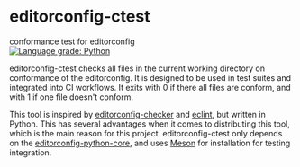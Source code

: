 # editorconfig-ctest
conformance test for editorconfig<br />
[![Language grade: Python](https://img.shields.io/lgtm/grade/python/g/stephanlachnit/editorconfig-ctest.svg?logo=lgtm&logoWidth=18)](https://lgtm.com/projects/g/stephanlachnit/editorconfig-ctest/context:python)

editorconfig-ctest checks all files in the current working directory on conformance of the editorconfig. It is designed to be used in test suites and integrated into CI workflows. It exits with 0 if there all files are conform, and with 1 if one file doesn't conform.

This tool is inspired by [editorconfig-checker](https://github.com/editorconfig-checker/editorconfig-checker) and [eclint](https://github.com/jedmao/eclint), but written in Python. This has several advantages when it comes to distributing this tool, which is the main reason for this project. editorconfig-ctest only depends on the [editorconfig-python-core](https://github.com/editorconfig/editorconfig-core-py), and uses [Meson](https://mesonbuild.com/) for installation for testing integration.
